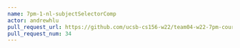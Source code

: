 ```yaml
---
name: 7pm-1-nl-subjectSelectorComp
actor: andrewhlu
pull_request_url: https://github.com/ucsb-cs156-w22/team04-w22-7pm-courses/pull/34
pull_request_num: 34
---
```

